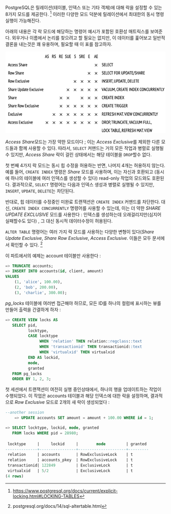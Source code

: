 
PostgreSQL은 릴레이션(테이블, 인덱스 또는 기타 객체)에 대해 락을 설정할 수 있는 8가지 모드를 제공한다. [^1] 이러한 다양한 모드 덕분에 릴레이션에서 최대한의 동시 명령 실행이 가능해진다.

아래의 내용은 각 락 모드에 해당하는 명령어 예시가 포함된 호환성 매트릭스를 보여준다. 외우거나 이름에서 논리를 찾으려고 할 필요는 없지만, 이 데이터를 훑어보고 일반적 결론을 내는것은 꽤 유용하며, 필요할 때 이 표를 참고하자.

![](image/CleanShot%20-000082.png)

*Access Share*모드는 가장 약한 모드이다 ; 이는 *Access Exclusive*를 제외한 다른 모드들과 함께 사용할 수 있다. 따라서, `SELECT` 커맨드는 거의 모든 작업과 병렬로 실행될 수 있지만, *Access Share* 락이 걸린 상태에서는 해당 테이블을 `DROP`할수 없다.

첫 번째 4가지 락 모드는 동시 힙 수정을 허용하는 반면, 나머지 4개는 허용하지 않는다.
예를 들어, `CREATE INDEX` 명령은 *Share* 모드를 사용하며, 이는 자신과 호환되고 (동시에 하나의 테이블에 여러 인덱스를 생성할 수 있다) read-only 작업의 모드와도 호환된다.
결과적으로, `SELECT` 명령어는 다음과 인덱스 생성과 병렬로 실행될 수 있지만, `INSERT`, `UPDATE`, `DELETE`는 차단된다.

반대로, 힙 데이터를 수정중인 미완료 트랜잭션은 `CREATE INDEX` 커맨드를 차단한다. 대신, `CREATE INDEX CONCURRENTLY` 명령어를 사용할 수 있는데, 이는 더 약한 *SHARE UPDATE EXCLUSIVE* 모드를 사용한다 : 인덱스를 생성하는데 오래걸리지만(심지어 실패할수도 있다) , 그 대신 동시적 데이터수정이 허용된다.

`ALTER TABLE` 명령어는 여러 가지 락 모드를 사용하는 다양한 변형이 있다(*Share Update Exclusive*, *Share Row Exclusive*, *Access Exclusive*.  이들은 모두 문서에서 확인할 수 있다. [^2]


이 파트에서의 예제는 account 테이블만 사용한다 : 

```sql
=> TRUNCATE accounts;
=> INSERT INTO accounts(id, client, amount)
VALUES
    (1, 'alice', 100.00),
    (2, 'bob', 200.00),
    (3, 'charlie', 300.00);
```


*pg_locks* 테이블에 여러번 접근해야 하므로, 모든 ID를 하나의 컬럼에 표시하는 뷰를 만들어 출력을 간결하게 하자 : 

```sql
=> CREATE VIEW locks AS
   SELECT pid,
          locktype,
          CASE locktype
               WHEN 'relation' THEN relation::regclass::text
               WHEN 'transactionid' THEN transactionid::text
               WHEN 'virtualxid' THEN virtualxid
          END AS lockid,
          mode,
          granted
   FROM pg_locks
   ORDER BY 1, 2, 3;
```

첫 세션에서 트랜잭션이 여전히 실행 중인상태에서, 하나의 행을 업데이트하는 작업이 수행되었다.
이 작업은 accounts 테이블과 해당 인덱스에 대한 락을 설정하며, 결과적으로 *Row Exclusive* 모드로 2개의 새 락이 생성되었다 :

```sql
--another session
	=> UPDATE accounts SET amount = amount + 100.00 WHERE id = 1;
```

```sql
=> SELECT locktype, lockid, mode, granted
   FROM locks WHERE pid = 28980;

 locktype     |     lockid     |        mode         | granted
--------------+----------------+---------------------+---------
 relation     | accounts       | RowExclusiveLock    | t
 relation     | accounts_pkey  | RowExclusiveLock    | t
 transactionid| 122849         | ExclusiveLock       | t
 virtualxid   | 5/2            | ExclusiveLock       | t
(4 rows)
```



[^1]:https://www.postgresql.org/docs/current/explicit-locking.html#LOCKING-TABLES
[^2]:postgresql.org/docs/14/sql-altertable.html

